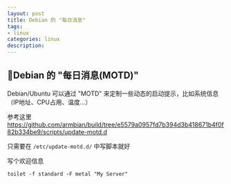 ```yaml
---
layout: post
title: Debian 的 "每日消息"
tags:
- linux
categories: linux
description: 
---
```


## Debian 的 "每日消息(MOTD)"

Debian/Ubuntu 可以通过 "MOTD" 来定制一些动态的启动提示，比如系统信息（IP地址、CPU占用、温度…）

参考这里 https://github.com/armbian/build/tree/e5579a0957fd7b394d3b418671b4f0f82b334be9/scripts/update-motd.d

只需要在 `/etc/update-motd.d/` 中写脚本就好

写个欢迎信息

```
toilet -f standard -F metal "My Server"
```
